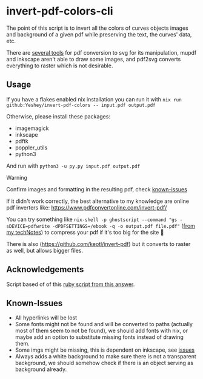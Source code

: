 # invert-pdf-colors-cli

The point of this script is to invert all the colors of curves objects images and background of a given pdf while preserving the text, the curves' data, etc.

There are [several tools](https://gist.github.com/douglasmiranda/9c19f23c4570a7b7e02137791880ab43) for pdf conversion to svg for its manipulation, mupdf and inkscape aren't able to draw some images, and pdf2svg converts everything to raster which is not desirable. 

## Usage

If you have a flakes enabled nix installation you can run it with `nix run github:Yeshey/invert-pdf-colors -- input.pdf output.pdf`

Otherwise, please install these packages:
- imagemagick
- inkscape
- pdftk
- poppler_utils 
- python3

And run with `python3 -u py.py input.pdf output.pdf`

> [!WARNING]  
> Confirm images and formatting in the resulting pdf, check [known-issues](#known-issues)
> 
> If it didn't work correctly, the best alternative to my knowledge are online pdf inverters like: https://www.pdfconvertonline.com/invert-pdf/
>
> You can try something like `nix-shell -p ghostscript --command "gs -sDEVICE=pdfwrite -dPDFSETTINGS=/ebook -q -o output.pdf file.pdf"` ([from my techNotes](https://github.com/Yeshey/TechNotes?tab=readme-ov-file#1123-compress)) to compress your pdf if it's too big for the site 🤷

There is also (https://github.com/keotl/invert-pdf) but it converts to raster as well, but allows bigger files.

## Acknowledgements

Script based of of this [ruby script from this answer](https://superuser.com/a/911387).

## Known-Issues

- All hyperlinks will be lost
- Some fonts might not be found and will be converted to paths (actually most of them seem to not be found), we should add fonts with nix, or maybe add an option to substitute missing fonts instead of drawing them.
- Some imgs might be missing, this is dependent on inkscape, see [issues](https://github.com/Yeshey/invert-pdf-colors-cli/issues/1#issue-2745659588)
- Always adds a white background to make sure there is not a transparent background, we should somehow check if there is an object serving as background already.

